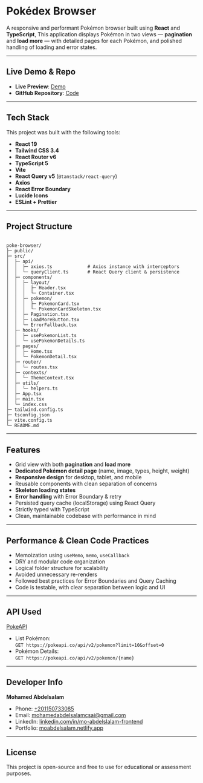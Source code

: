 # Pokédex Browser

A responsive and performant Pokémon browser built using **React** and **TypeScript**,
This application displays Pokémon in two views — **pagination** and **load more** — with detailed pages for each Pokémon, and polished handling of loading and error states.

---

## Live Demo & Repo

- **Live Preview**: [Demo](https://pokedex-swf.vercel.app/)
- **GitHub Repository**: [Code](https://github.com/Mohammed-Abdelsalam/pokedex)

---

## Tech Stack

This project was built with the following tools:

- **React 19**
- **Tailwind CSS 3.4**
- **React Router v6**
- **TypeScript 5**
- **Vite**
- **React Query v5** (`@tanstack/react-query`)
- **Axios**
- **React Error Boundary**
- **Lucide Icons**
- **ESLint + Prettier**

---

## Project Structure

```

poke-browser/
├─ public/
├─ src/
│  ├─ api/
│  │  ├─ axios.ts             # Axios instance with interceptors
│  │  └─ queryClient.ts       # React Query client & persistence
│  ├─ components/
│  │  ├─ layout/
│  │  │  ├─ Header.tsx
│  │  │  └─ Container.tsx
│  │  ├─ pokemon/
│  │  │  ├─ PokemonCard.tsx
│  │  │  └─ PokemonCardSkeleton.tsx
│  │  ├─ Pagination.tsx
│  │  ├─ LoadMoreButton.tsx
│  │  └─ ErrorFallback.tsx
│  ├─ hooks/
│  │  ├─ usePokemonList.ts
│  │  └─ usePokemonDetails.ts
│  ├─ pages/
│  │  ├─ Home.tsx
│  │  └─ PokemonDetail.tsx
│  ├─ router/
│  │  └─ routes.tsx
│  ├─ contexts/
│  │  └─ ThemeContext.tsx
│  ├─ utils/
│  │  └─ helpers.ts
│  ├─ App.tsx
│  ├─ main.tsx
│  └─ index.css
├─ tailwind.config.ts
├─ tsconfig.json
├─ vite.config.ts
└─ README.md

```

---

## Features

- Grid view with both **pagination** and **load more**
- **Dedicated Pokémon detail page** (name, image, types, height, weight)
- **Responsive design** for desktop, tablet, and mobile
- Reusable components with clean separation of concerns
- **Skeleton loading states**
- **Error handling** with Error Boundary & retry
- Persisted query cache (localStorage) using React Query
- Strictly typed with TypeScript
- Clean, maintainable codebase with performance in mind

---

## Performance & Clean Code Practices

- Memoization using `useMemo`, `memo`, `useCallback`
- DRY and modular code organization
- Logical folder structure for scalability
- Avoided unnecessary re-renders
- Followed best practices for Error Boundaries and Query Caching
- Code is testable, with clear separation between logic and UI

---

## API Used

[PokeAPI](https://pokeapi.co)

- List Pokémon:  
  `GET https://pokeapi.co/api/v2/pokemon?limit=10&offset=0`
- Pokémon Details:  
  `GET https://pokeapi.co/api/v2/pokemon/{name}`

---

## Developer Info

**Mohamed Abdelsalam**

- Phone: [+201150733085](tel:+201150733085)
- Email: [mohamedabdelsalamcsai@gmail.com](mailto:mohamedabdelsalamcsai@gmail.com)
- LinkedIn: [linkedin.com/in/mo-abdelslalam-frontend](https://www.linkedin.com/in/mo-abdelslalam-frontend)
- Portfolio: [moabdelsalam.netlify.app](https://moabdelsalam.netlify.app/)

---

## License

This project is open-source and free to use for educational or assessment purposes.
